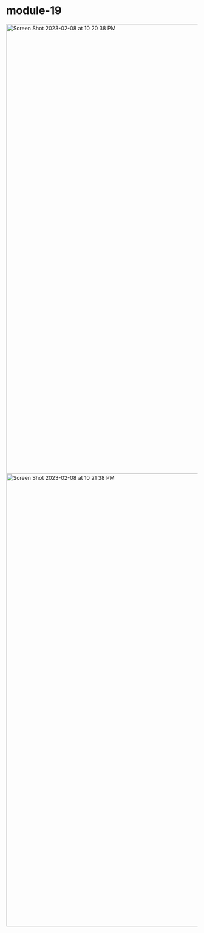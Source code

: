 # module-19

<img width="1186" alt="Screen Shot 2023-02-08 at 10 20 38 PM" src="https://user-images.githubusercontent.com/111557486/217710487-7380d477-af76-47d0-a396-e75f5d5eddfa.png">

<img width="1194" alt="Screen Shot 2023-02-08 at 10 21 38 PM" src="https://user-images.githubusercontent.com/111557486/217710503-e446c0c5-ab38-4e42-9c8f-c7555d6594ec.png">

